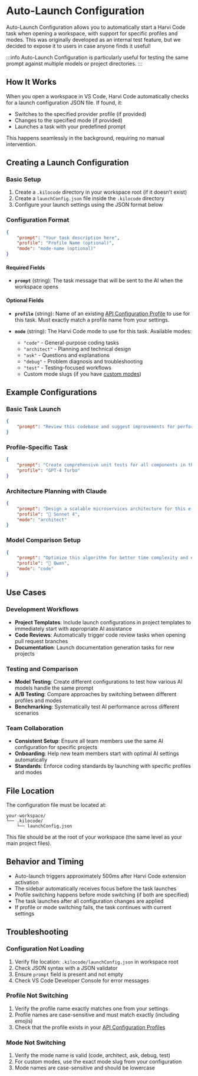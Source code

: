# Auto-Launch Configuration

Auto-Launch Configuration allows you to automatically start a Harvi Code task when opening a workspace, with support for specific profiles and modes. This was originally developed as an internal test feature, but we decided to expose it to users in case anyone finds it useful!

:::info
Auto-Launch Configuration is particularly useful for testing the same prompt against multiple models or project directories.
:::

## How It Works

When you open a workspace in VS Code, Harvi Code automatically checks for a launch configuration JSON file. If found, it:

- Switches to the specified provider profile (if provided)
- Changes to the specified mode (if provided)
- Launches a task with your predefined prompt

This happens seamlessly in the background, requiring no manual intervention.

## Creating a Launch Configuration

### Basic Setup

1. Create a `.kilocode` directory in your workspace root (if it doesn't exist)
2. Create a `launchConfig.json` file inside the `.kilocode` directory
3. Configure your launch settings using the JSON format below

### Configuration Format

```json
{
	"prompt": "Your task description here",
	"profile": "Profile Name (optional)",
	"mode": "mode-name (optional)"
}
```

#### Required Fields

- **`prompt`** (string): The task message that will be sent to the AI when the workspace opens

#### Optional Fields

- **`profile`** (string): Name of an existing [API Configuration Profile](/features/api-configuration-profiles) to use for this task. Must exactly match a profile name from your settings.

- **`mode`** (string): The Harvi Code mode to use for this task. Available modes:
    - `"code"` - General-purpose coding tasks
    - `"architect"` - Planning and technical design
    - `"ask"` - Questions and explanations
    - `"debug"` - Problem diagnosis and troubleshooting
    - `"test"` - Testing-focused workflows
    - Custom mode slugs (if you have [custom modes](/features/custom-modes))

## Example Configurations

### Basic Task Launch

```json
{
	"prompt": "Review this codebase and suggest improvements for performance and maintainability"
}
```

### Profile-Specific Task

```json
{
	"prompt": "Create comprehensive unit tests for all components in the src/ directory",
	"profile": "GPT-4 Turbo"
}
```

### Architecture Planning with Claude

```json
{
	"prompt": "Design a scalable microservices architecture for this e-commerce platform with focus on security and performance",
	"profile": "🎻 Sonnet 4",
	"mode": "architect"
}
```

### Model Comparison Setup

```json
{
	"prompt": "Optimize this algorithm for better time complexity and explain your approach",
	"profile": "🧠 Qwen",
	"mode": "code"
}
```

## Use Cases

### Development Workflows

- **Project Templates**: Include launch configurations in project templates to immediately start with appropriate AI assistance
- **Code Reviews**: Automatically trigger code review tasks when opening pull request branches
- **Documentation**: Launch documentation generation tasks for new projects

### Testing and Comparison

- **Model Testing**: Create different configurations to test how various AI models handle the same prompt
- **A/B Testing**: Compare approaches by switching between different profiles and modes
- **Benchmarking**: Systematically test AI performance across different scenarios

### Team Collaboration

- **Consistent Setup**: Ensure all team members use the same AI configuration for specific projects
- **Onboarding**: Help new team members start with optimal AI settings automatically
- **Standards**: Enforce coding standards by launching with specific profiles and modes

## File Location

The configuration file must be located at:

```
your-workspace/
└── .kilocode/
    └── launchConfig.json
```

This file should be at the root of your workspace (the same level as your main project files).

## Behavior and Timing

- Auto-launch triggers approximately 500ms after Harvi Code extension activation
- The sidebar automatically receives focus before the task launches
- Profile switching happens before mode switching (if both are specified)
- The task launches after all configuration changes are applied
- If profile or mode switching fails, the task continues with current settings

## Troubleshooting

### Configuration Not Loading

1. Verify file location: `.kilocode/launchConfig.json` in workspace root
2. Check JSON syntax with a JSON validator
3. Ensure `prompt` field is present and not empty
4. Check VS Code Developer Console for error messages

### Profile Not Switching

1. Verify the profile name exactly matches one from your settings
2. Profile names are case-sensitive and must match exactly (including emojis)
3. Check that the profile exists in your [API Configuration Profiles](/features/api-configuration-profiles)

### Mode Not Switching

1. Verify the mode name is valid (code, architect, ask, debug, test)
2. For custom modes, use the exact mode slug from your configuration
3. Mode names are case-sensitive and should be lowercase
